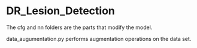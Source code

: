 # DR_Lesion_Detection
The cfg and nn folders are the parts that modify the model.

data_augumentation.py performs augmentation operations on the data set.

